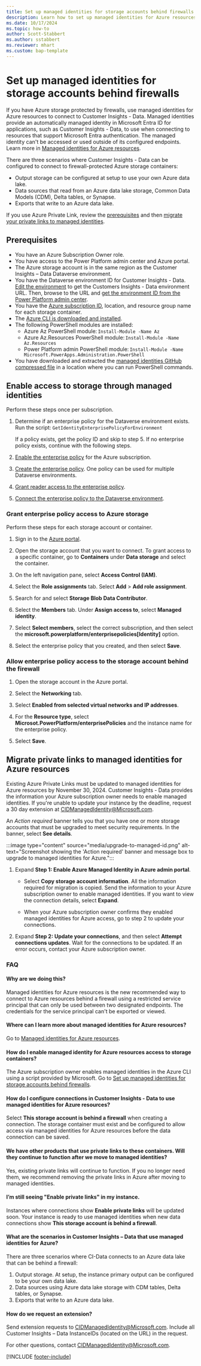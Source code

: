 ```yaml
---
title: Set up managed identities for storage accounts behind firewalls
description: Learn how to set up managed identities for Azure resources to connect your Data Lake Storage behind firewalls.
ms.date: 10/17/2024
ms.topic: how-to
author: Scott-Stabbert
ms.author: sstabbert
ms.reviewer: mhart
ms.custom: bap-template
---
```


# Set up managed identities for storage accounts behind firewalls

If you have Azure storage protected by firewalls, use managed identities for Azure resources to connect to Customer Insights - Data. Managed identities provide an automatically managed identity in Microsoft Entra ID for applications, such as Customer Insights - Data, to use when connecting to resources that support Microsoft Entra authentication. The managed identity can't be accessed or used outside of its configured endpoints. Learn more in [Managed identities for Azure resources](/entra/identity/managed-identities-azure-resources).

There are three scenarios where Customer Insights - Data can be configured to connect to firewall-protected Azure storage containers:

- Output storage can be configured at setup to use your own Azure data lake.
- Data sources that read from an Azure data lake storage, Common Data Models (CDM), Delta tables, or Synapse.
- Exports that write to an Azure data lake.

If you use Azure Private Link, review the [prerequisites](#prerequisites) and then [migrate your private links to managed identities](#migrate-private-links-to-managed-identities-for-azure-resources).

## Prerequisites

- You have an Azure Subscription Owner role.
- You have access to the Power Platform admin center and Azure portal.
- The Azure storage account is in the same region as the Customer Insights – Data Dataverse environment.
- You have the Dataverse environment ID for Customer Insights - Data. [Edit the environment](manage-environments.md#edit-an-existing-environment) to get the Customers Insights - Data environment URL. Then, browse to the URL and [get the environment ID from the Power Platform admin center](/power-platform/admin/determine-org-id-name#find-your-environment-and-organization-id).
- You have the [Azure subscription ID](/azure/azure-portal/get-subscription-tenant-id), location, and resource group name for each storage container.
- The [Azure CLI is downloaded and installed](https://aka.ms/InstallAzureCliWindows).
- The following PowerShell modules are installed:
  - Azure Az PowerShell module: `Install-Module -Name Az`
  - Azure Az.Resources PowerShell module: `Install-Module -Name Az.Resources`
  - Power Platform admin PowerShell module: `Install-Module -Name Microsoft.PowerApps.Administration.PowerShell`
- You have downloaded and extracted the [managed identities GitHub compressed file](https://github.com/microsoft/PowerApps-Samples/blob/master/powershell/managed-identities/Common.zip) in a location where you can run PowerShell commands.

## Enable access to storage through managed identities

Perform these steps once per subscription.

1. Determine if an enterprise policy for the Dataverse environment exists. Run the script: `GetIdentityEnterprisePolicyForEnvironment`

    If a policy exists, get the policy ID and skip to step 5. If no enterprise policy exists, continue with the following steps.

1. [Enable the enterprise policy](/power-apps/maker/data-platform/azure-synapse-link-msi#enable-enterprise-policy-for-the-selected-azure-subscription) for the Azure subscription.

1. [Create the enterprise policy](/power-apps/maker/data-platform/azure-synapse-link-msi#create-enterprise-policy). One policy can be used for multiple Dataverse environments.

1. [Grant reader access to the enterprise policy](/power-apps/maker/data-platform/azure-synapse-link-msi#grant-reader-access-to-the-enterprise-policy-via-azure).

1. [Connect the enterprise policy to the Dataverse environment](/power-apps/maker/data-platform/azure-synapse-link-msi#connect-enterprise-policy-to-dataverse-environment).

### Grant enterprise policy access to Azure storage

Perform these steps for each storage account or container.

1. Sign in to the [Azure portal](https://portal.azure.com/).

1. Open the storage account that you want to connect. To grant access to a specific container, go to **Containers** under **Data storage** and select the container.

1. On the left navigation pane, select **Access Control (IAM)**.

1. Select the **Role assignments** tab. Select **Add** > **Add role assignment**.

1. Search for and select **Storage Blob Data Contributor**.

1. Select the **Members** tab. Under **Assign access to**, select **Managed identity**.

1. Select **Select members**, select the correct subscription, and then select the **microsoft.powerplatform/enterprisepolicies[Identity]** option.

1. Select the enterprise policy that you created, and then select **Save**.

### Allow enterprise policy access to the storage account behind the firewall

1. Open the storage account in the Azure portal.

1. Select the **Networking** tab.

1. Select **Enabled from selected virtual networks and IP addresses**.

1. For the **Resource type**, select **Microsot.PowerPlatform/enterprisePolicies** and the instance name for the enterprise policy.

1. Select **Save**.

## Migrate private links to managed identities for Azure resources

Existing Azure Private Links must be updated to managed identities for Azure resources by November 30, 2024. Customer Insights - Data provides the information your Azure subscription owner needs to enable managed identities. If you're unable to update your instance by the deadline, request a 30 day extension at CIDManagedIdentity@Microsoft.com.

An *Action required* banner tells you that you have one or more storage accounts that must be upgraded to meet security requirements. In the banner, select **See details**.

   :::image type="content" source="media/upgrade-to-managed-id.png" alt-text="Screenshot showing the 'Action required' banner and message box to upgrade to managed identities for Azure.":::

1. Expand **Step 1: Enable Azure Managed Identity in Azure admin portal**.

   - Select **Copy storage account information**. All the information required for migration is copied. Send the information to your Azure subscription owner to enable managed identities. If you want to view the connection details, select **Expand**.

   - When your Azure subscription owner confirms they enabled managed identities for Azure access, go to step 2 to update your connections.

1. Expand **Step 2: Update your connections**, and then select **Attempt connections updates**. Wait for the connections to be updated. If an error occurs, contact your Azure subscription owner.

### FAQ

#### Why are we doing this?

Managed identities for Azure resources is the new recommended way to connect to Azure resources behind a firewall using a restricted service principal that can only be used between two designated endpoints. The credentials for the service principal can't be exported or viewed.

#### Where can I learn more about managed identities for Azure resources? 

Go to [Managed identities for Azure resources](/entra/identity/managed-identities-azure-resources/overview).

#### How do I enable managed identity for Azure resources access to storage containers?

The Azure subscription owner enables managed identities in the Azure CLI using a script provided by Microsoft. Go to [Set up managed identities for storage accounts behind firewalls](#set-up-managed-identities-for-storage-accounts-behind-firewalls).

#### How do I configure connections in Customer Insights - Data to use managed identities for Azure resources?

Select **This storage account is behind a firewall** when creating a connection. The storage container must exist and be configured to allow access via managed identities for Azure resources before the data connection can be saved.

#### We have other products that use private links to these containers. Will they continue to function after we move to managed identities? 

Yes, existing private links will continue to function. If you no longer need them, we recommend removing the private links in Azure after moving to managed identities.

#### I’m still seeing "Enable private links" in my instance.

Instances where connections show **Enable private links** will be updated soon. Your instance is ready to use managed identities when new data connections show **This storage account is behind a firewall**.

#### What are the scenarios in Customer Insights – Data that use managed identities for Azure?

There are three scenarios where CI-Data connects to an Azure data lake that can be behind a firewall:

1. Output storage. At setup, the instance primary output can be configured to be your own data lake.
1. Data sources using Azure data lake storage with CDM tables, Delta tables, or Synapse.
1. Exports that write to an Azure data lake.

#### How do we request an extension?

Send extension requests to CIDManagedIdentity@Microsoft.com. Include all Customer Insights – Data InstanceIDs (located on the URL) in the request.

For other questions, contact CIDManagedIdentity@Microsoft.com.


[!INCLUDE [footer-include](includes/footer-banner.md)]

